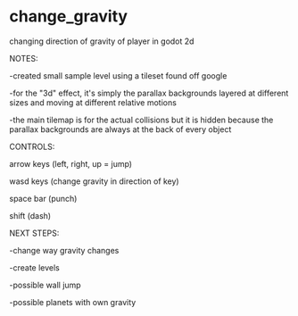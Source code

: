 # change_gravity
changing direction of gravity of player in godot 2d

NOTES:

-created small sample level using a tileset found off google

-for the "3d" effect, it's simply the parallax backgrounds layered at different sizes and moving at different relative motions

-the main tilemap is for the actual collisions but it is hidden because the parallax backgrounds are always at the back of every object

CONTROLS:

arrow keys (left, right, up = jump)

wasd keys (change gravity in direction of key)

space bar (punch)

shift (dash)

NEXT STEPS:

-change way gravity changes

-create levels

-possible wall jump

-possible planets with own gravity
